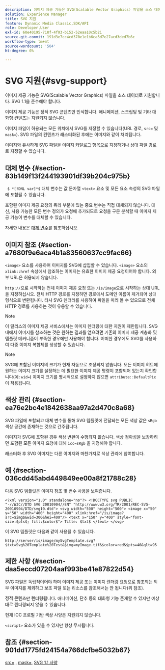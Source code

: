 ```yaml
---
description: 이미지 제공 기능은 SVG(Scalable Vector Graphics) 파일을 소스 데이터로 지원합니다. SVG 1.1을 준수해야 합니다.
solution: Experience Manager
title: SVG 지원
feature: Dynamic Media Classic,SDK/API
role: Developer,User
exl-id: 60e40195-710f-4f03-b152-52eaa10c5b21
source-git-commit: 191d3e7cc4cd370e1e1b6ca5d7e27acd3ded7b6c
workflow-type: tm+mt
source-wordcount: '504'
ht-degree: 0%

---
```


# SVG 지원{#svg-support}

이미지 제공 기능은 SVG(Scalable Vector Graphics) 파일을 소스 데이터로 지원합니다. SVG 1.1을 준수해야 합니다.

이미지 제공 기능은 정적 SVG 콘텐츠만 인식합니다. 애니메이션, 스크립팅 및 기타 대화형 컨텐츠는 지원되지 않습니다.

이미지 파일이 허용되는 모든 위치에서 SVG를 지정할 수 있습니다(URL 경로, `src=` 및 `mask=`). SVG 파일의 컨텐츠가 래스터화된 후에는 이미지와 같이 처리됩니다.

이미지와 유사하게 SVG 파일을 이미지 카탈로그 항목으로 지정하거나 상대 파일 경로로 지정할 수 있습니다.

## 대체 변수 {#section-83b149f13f244193901df39b204c975b}

` $ *[!DNL var]*$` 대체 변수는 값 문자열  `<text>` 요소 및 모든 요소 속성의 SVG 파일에 포함될 수 있습니다.

포함된 이미지 제공 요청의 쿼리 부분에 있는 중요 변수는 직접 대체되지 않습니다. 대신, 사용 가능한 모든 변수 정의가 요청에 추가되므로 요청을 구문 분석할 때 이미지 제공 기능이 변수를 대체할 수 있습니다.

자세한 내용은 [대체 변수](../../../../../is-api/http-ref/image-serving-api-ref/c-http-protocol-reference/c-syntax-and-features/r-is-http-substitution-variables.md#reference-90dc01aba44940e4acdd0c6476e7aa5a)를 참조하십시오.

## 이미지 참조 {#section-a7680f9e6aca4b1a83560637cc9fac66}

`<image>` 요소를 사용하여 이미지를 SVG에 삽입할 수 있습니다. `<image>` 요소의 `xlink::href` 속성에서 참조하는 이미지는 유효한 이미지 제공 요청이어야 합니다. 외부 URL은 허용되지 않습니다.

`http://`으로 시작하는 전체 이미지 제공 요청 또는 `/is/image`으로 시작하는 상대 URL을 지정하십시오. 전체 HTTP 경로를 지정하면 경로에서 도메인 이름이 제거되어 상대 형식으로 변환됩니다. 타사 SVG 렌더러를 사용하여 파일을 미리 볼 수 있으므로 전체 HTTP 경로를 사용하는 것이 유용할 수 있습니다.

>[!NOTE]
>
>이 릴리스의 이미지 제공 서비스에서는 이미지 렌더링에 대한 지원이 제한됩니다. SVG 내에서 이미지를 참조하는 것은 원하는 결과를 얻으려면 기존의 이미지 제공 계층화 및 템플릿 메커니즘이 부족한 경우에만 사용해야 합니다. 어떠한 경우에도 SVG를 사용하여 다중 이미지 복합체를 생성할 수 있습니다.

>[!NOTE]
>
>SVG에 포함된 이미지의 크기가 현재 자동으로 조정되지 않습니다. 모든 이미지 히트에 원하는 이미지 크기를 설정하는 데 필요한 이미지 제공 명령이 포함되어 있는지 확인합니다(예: `wid=`) 이미지 크기를 명시적으로 설정하지 않으면 `attribute::DefaultPix`이 적용됩니다.

## 색상 관리 {#section-ea76e2bc4e1842638aa97a2d470c8a68}

SVG 파일에 포함되고 대체 변수를 통해 SVG 템플릿에 전달되는 모든 색상 값은 `sRgb` 색상 공간에 존재하는 것으로 간주됩니다.

이미지가 SVG에 포함된 경우 색상 변환이 수행되지 않습니다. 색상 정확성을 보장하려면 포함된 모든 이미지 요청에 대해 `icc=sRgb` 을 지정해야 합니다.

래스터화 후 SVG 이미지는 다른 이미지와 마찬가지로 색상 관리에 참여합니다.

## 예 {#section-036cdd45abd449849ee00a8f21788c28}

다음 SVG 템플릿은 이미지 참조 및 변수 사용을 보여줍니다.

`<?xml version="1.0" standalone="no"?> <!DOCTYPE svg PUBLIC "-//W3C//DTD SVG 20010904//EN" "http://www.w3.org/TR/2001/REC-SVG-20010904/DTD/svg10.dtd"> <svg width="500" height="500"> <image x="50" y="50" width="400" height="400" xlink:href="/is/image?src=$img$&wid=300&hei=400"/> <text x="150" y="400" style="font-size:$pts$; fill:$color$"> Title: $txt$ </text> </svg>`

이 SVG 템플릿은 다음과 같이 사용될 수 있습니다.

`http://server/is/image/mySvgTemplate.svg?$txt=Svg%20Template%20Test&$img=myImage.tif&$color=red&$pts=40&qlt=95`

## 제한 사항 {#section-daa5eccd07204aaf993be41e87822d54}

SVG 파일은 독립적이어야 하며 이미지 제공 또는 이미지 렌더링 요청으로 참조되는 외부 이미지를 제외하고 보조 파일 또는 리소스를 참조해서는 안 됩니다(위 참조).

정적 콘텐츠만 렌더링됩니다. 애니메이션, 단추 등의 대화형 기능 존재할 수 있지만 예상대로 렌더링되지 않을 수 있습니다.

현재 ICC 프로필 기반 색상 사양은 지원되지 않습니다.

`<script>` 요소가 있을 수 있지만 항상 무시됩니다.

## 참조 {#section-901dd1775fd24154a766dcfbe5032b67}

[src=](../../../../../is-api/http-ref/image-serving-api-ref/c-http-protocol-reference/c-command-reference/r-src.md#reference-f6506637778c4c69bf106a7924a91ab1) ,  [mask=](../../../../../is-api/http-ref/image-serving-api-ref/c-http-protocol-reference/c-command-reference/r-mask.md#reference-922254e027404fb890b850e2723ee06e),  [SVG 1.1 사양](https://www.w3.org/TR/SVG11/)
